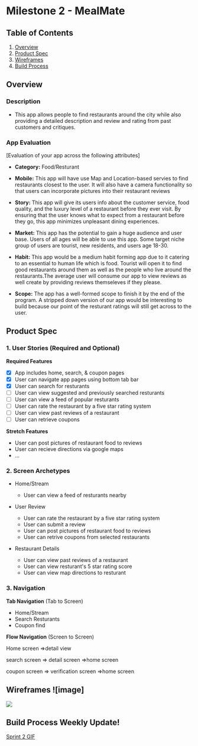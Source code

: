 # Milestone 2 - MealMate

## Table of Contents

1. [Overview](#Overview)
1. [Product Spec](#Product-Spec)
1. [Wireframes](#Wireframes)
2. [Build Process](#Build-Process)

## Overview

### Description

- This app allows people to find restaurants around the city while also providing a detailed description and review and rating from past customers and critiques.

### App Evaluation

[Evaluation of your app across the following attributes]
- **Category:** Food/Resturant

- **Mobile:** This app will have use Map and Location-based servies to find restaurants closest to the user. It will also have a camera functionality so that users can incorporate pictures into their restaurant reviews

- **Story:** This app will give its users info about the customer service, food quality, and the luxury level of a restaurant before they ever visit. By ensuring that the user knows what to expect from a restaurant before they go, this app minimizes unpleasant dining experiences.

- **Market:** This app has the potential to gain a huge audience and user base. Users of all ages will be able to use this app.  Some target niche group of users are tourist, new residents, and users age 18-30.  

- **Habit:** This app would be a medium habit forming app due to it catering to an essential to human life which is food. Tourist will open it to find good restaurants around them as well as the people who live around the restaurants.The average user will consume our app to view reviews as well create by providing reviews themseleves if they please.

- **Scope:** The app has a well-formed scope to finish it by the end of the program. A stripped down version of our app would be interesting to build because our point of the resturant ratings will still get across to the user.

## Product Spec

### 1. User Stories (Required and Optional)

**Required Features**
- [x] App includes home, search, & coupon pages
- [x] User can navigate app pages using bottom tab bar
- [x] User can search for resturants
- [ ] User can view suggested and previously searched resturants
- [ ] User can view a feed of popular resturants 
- [ ] User can rate the restaurant by a five star rating system
- [ ] User can view past reviews of a restaurant
- [ ] User can retrieve coupons

**Stretch Features**

* User can post pictures of restaurant food to reviews
* User can recieve directions via google maps
* ...

### 2. Screen Archetypes

- Home/Stream
  - User can view a feed of resturants nearby
 
- User Review
  - User can rate the restaurant by a five star rating system
  - User can submit a review
  - User can post pictures of restaurant food to reviews
  - User can retrive coupons from selected restaurants 
 
- Restaurant Details 
  - User can view past reviews of a restaurant
  - User can view resturant's 5 star rating score
  - User can view map directions to resturant

### 3. Navigation

**Tab Navigation** (Tab to Screen)

* Home/Stream
* Search Resturants
* Coupon find

**Flow Navigation** (Screen to Screen)

Home screen
 =>detail view

search screen
=> detail screen
=>home screen

coupon screen
=> verification screen
=>home screen


## Wireframes ![image]

![](https://i.imgur.com/dKpj8qc.jpg)



## Build Process Weekly Update!
[Sprint 2 GIF](https://user-images.githubusercontent.com/83421930/199150695-05adf72b-4342-46fa-831e-f441a601b17b.gif)






